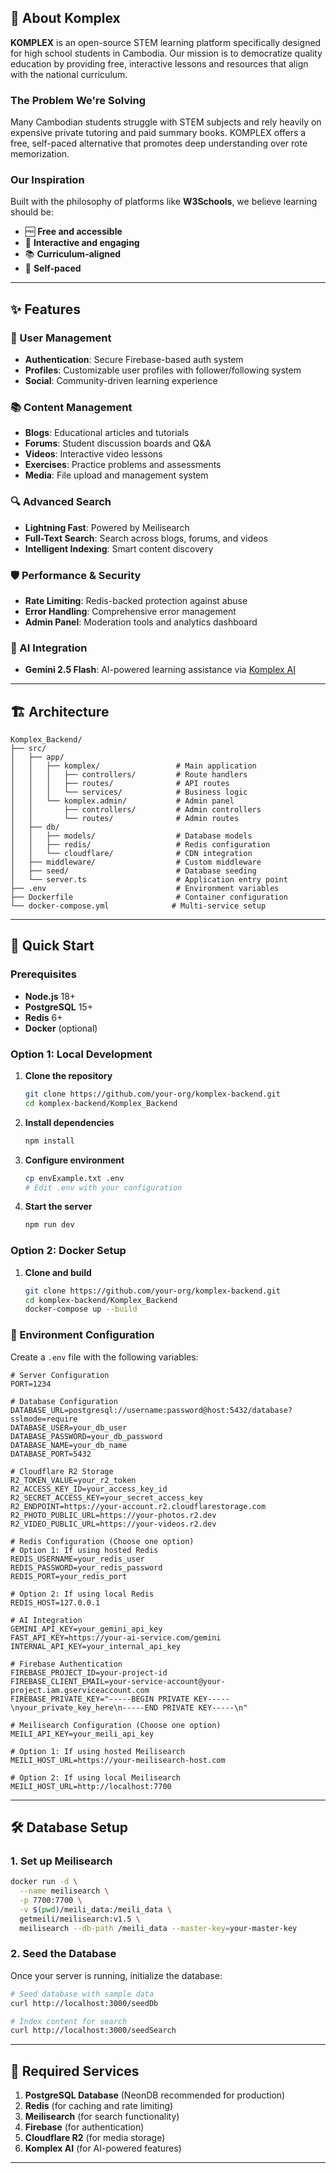 ## 🌟 About Komplex

**KOMPLEX** is an open-source STEM learning platform specifically designed for high school students in Cambodia. Our mission is to democratize quality education by providing free, interactive lessons and resources that align with the national curriculum.

### The Problem We're Solving

Many Cambodian students struggle with STEM subjects and rely heavily on expensive private tutoring and paid summary books. KOMPLEX offers a free, self-paced alternative that promotes deep understanding over rote memorization.

### Our Inspiration

Built with the philosophy of platforms like **W3Schools**, we believe learning should be:

-   🆓 **Free and accessible**
-   🎯 **Interactive and engaging**
-   📚 **Curriculum-aligned**
-   🚀 **Self-paced**

---

## ✨ Features

### 🔐 User Management

-   **Authentication**: Secure Firebase-based auth system
-   **Profiles**: Customizable user profiles with follower/following system
-   **Social**: Community-driven learning experience

### 📚 Content Management

-   **Blogs**: Educational articles and tutorials
-   **Forums**: Student discussion boards and Q&A
-   **Videos**: Interactive video lessons
-   **Exercises**: Practice problems and assessments
-   **Media**: File upload and management system

### 🔍 Advanced Search

-   **Lightning Fast**: Powered by Meilisearch
-   **Full-Text Search**: Search across blogs, forums, and videos
-   **Intelligent Indexing**: Smart content discovery

### 🛡️ Performance & Security

-   **Rate Limiting**: Redis-backed protection against abuse
-   **Error Handling**: Comprehensive error management
-   **Admin Panel**: Moderation tools and analytics dashboard

### 🤖 AI Integration

-   **Gemini 2.5 Flash**: AI-powered learning assistance via [Komplex AI](https://github.com/salxz696969/Komplex_Ai)

---

## 🏗️ Architecture

```
Komplex_Backend/
├── src/
│   ├── app/
│   │   ├── komplex/                 # Main application
│   │   │   ├── controllers/         # Route handlers
│   │   │   ├── routes/              # API routes
│   │   │   └── services/            # Business logic
│   │   └── komplex.admin/           # Admin panel
│   │       ├── controllers/         # Admin controllers
│   │       └── routes/              # Admin routes
│   ├── db/
│   │   ├── models/                  # Database models
│   │   ├── redis/                   # Redis configuration
│   │   └── cloudflare/              # CDN integration
│   ├── middleware/                  # Custom middleware
│   ├── seed/                        # Database seeding
│   └── server.ts                    # Application entry point
├── .env                             # Environment variables
├── Dockerfile                       # Container configuration
└── docker-compose.yml              # Multi-service setup
```

---

## 🚀 Quick Start

### Prerequisites

-   **Node.js** 18+
-   **PostgreSQL** 15+
-   **Redis** 6+
-   **Docker** (optional)

### Option 1: Local Development

1. **Clone the repository**

    ```bash
    git clone https://github.com/your-org/komplex-backend.git
    cd komplex-backend/Komplex_Backend
    ```

2. **Install dependencies**

    ```bash
    npm install
    ```

3. **Configure environment**

    ```bash
    cp envExample.txt .env
    # Edit .env with your configuration
    ```

4. **Start the server**
    ```bash
    npm run dev
    ```

### Option 2: Docker Setup

1. **Clone and build**
    ```bash
    git clone https://github.com/your-org/komplex-backend.git
    cd komplex-backend/Komplex_Backend
    docker-compose up --build
    ```

### 🔧 Environment Configuration

Create a `.env` file with the following variables:

```env
# Server Configuration
PORT=1234

# Database Configuration
DATABASE_URL=postgresql://username:password@host:5432/database?sslmode=require
DATABASE_USER=your_db_user
DATABASE_PASSWORD=your_db_password
DATABASE_NAME=your_db_name
DATABASE_PORT=5432

# Cloudflare R2 Storage
R2_TOKEN_VALUE=your_r2_token
R2_ACCESS_KEY_ID=your_access_key_id
R2_SECRET_ACCESS_KEY=your_secret_access_key
R2_ENDPOINT=https://your-account.r2.cloudflarestorage.com
R2_PHOTO_PUBLIC_URL=https://your-photos.r2.dev
R2_VIDEO_PUBLIC_URL=https://your-videos.r2.dev

# Redis Configuration (Choose one option)
# Option 1: If using hosted Redis
REDIS_USERNAME=your_redis_user
REDIS_PASSWORD=your_redis_password
REDIS_PORT=your_redis_port

# Option 2: If using local Redis
REDIS_HOST=127.0.0.1

# AI Integration
GEMINI_API_KEY=your_gemini_api_key
FAST_API_KEY=https://your-ai-service.com/gemini
INTERNAL_API_KEY=your_internal_api_key

# Firebase Authentication
FIREBASE_PROJECT_ID=your-project-id
FIREBASE_CLIENT_EMAIL=your-service-account@your-project.iam.gserviceaccount.com
FIREBASE_PRIVATE_KEY="-----BEGIN PRIVATE KEY-----\nyour_private_key_here\n-----END PRIVATE KEY-----\n"

# Meilisearch Configuration (Choose one option)
MEILI_API_KEY=your_meili_api_key

# Option 1: If using hosted Meilisearch
MEILI_HOST_URL=https://your-meilisearch-host.com

# Option 2: If using local Meilisearch
MEILI_HOST_URL=http://localhost:7700
```

---

## 🛠️ Database Setup

### 1. Set up Meilisearch

```bash
docker run -d \
  --name meilisearch \
  -p 7700:7700 \
  -v $(pwd)/meili_data:/meili_data \
  getmeili/meilisearch:v1.5 \
  meilisearch --db-path /meili_data --master-key=your-master-key
```

### 2. Seed the Database

Once your server is running, initialize the database:

```bash
# Seed database with sample data
curl http://localhost:3000/seedDb

# Index content for search
curl http://localhost:3000/seedSearch
```

---

## 🔌 Required Services

1. **PostgreSQL Database** (NeonDB recommended for production)
2. **Redis** (for caching and rate limiting)
3. **Meilisearch** (for search functionality)
4. **Firebase** (for authentication)
5. **Cloudflare R2** (for media storage)
6. **Komplex AI** (for AI-powered features)

---

